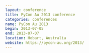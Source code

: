 ```yaml
---
layout: conference
title: PyCon Au 2013 conference
categories: conferences
name: PyCon Au 2013
begin: 2013-07-05
end: 2013-07-07
location: Hobart, Australia
website: https://pycon-au.org/2013/
---
```

